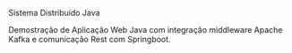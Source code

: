 Sistema Distribuído Java

Demostração de Aplicação Web Java com integração middleware Apache Kafka e comunicação Rest com Springboot.

